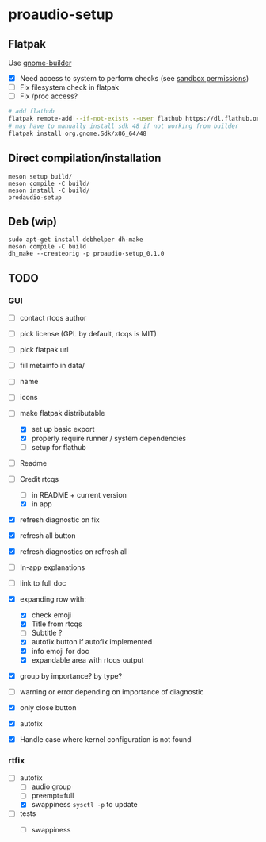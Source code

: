 # proaudio-setup

## Flatpak

Use [gnome-builder](https://flathub.org/apps/org.gnome.Builder)

- [x] Need access to system to perform checks (see [sandbox permissions](https://docs.flatpak.org/en/latest/sandbox-permissions.html))
- [ ] Fix filesystem check in flatpak
- [ ] Fix /proc access?

```bash
# add flathub
flatpak remote-add --if-not-exists --user flathub https://dl.flathub.org/repo/flathub.flatpakrepo
# may have to manually install sdk 48 if not working from builder
flatpak install org.gnome.Sdk/x86_64/48
```

## Direct compilation/installation

```
meson setup build/
meson compile -C build/
meson install -C build/
prodaudio-setup
```

## Deb (wip)

```
sudo apt-get install debhelper dh-make
meson compile -C build
dh_make --createorig -p proaudio-setup_0.1.0
```

## TODO
### GUI
- [ ] contact rtcqs author

- [ ] pick license (GPL by default, rtcqs is MIT)
- [ ] pick flatpak url
- [ ] fill metainfo in data/
- [ ] name
- [ ] icons
- [ ] make flatpak distributable
    - [x] set up basic export
    - [x] properly require runner / system dependencies
    - [ ] setup for flathub

- [ ] Readme
- [ ] Credit rtcqs
    - [ ] in README + current version
    - [x] in app

- [x] refresh diagnostic on fix
- [x] refresh all button
- [x] refresh diagnostics on refresh all
- [ ] In-app explanations
- [ ] link to full doc
- [x] expanding row with:
    - [x] check emoji
    - [x] Title from rtcqs
    - [ ] Subtitle ?
    - [x] autofix button if autofix implemented
    - [x] info emoji for doc
    - [x] expandable area with rtcqs output
- [x] group by importance? by type?
- [ ] warning or error depending on importance of diagnostic
- [x] only close button
- [x] autofix

- [x] Handle case where kernel configuration is not found

### rtfix
- [ ] autofix
    - [ ] audio group
    - [ ] preempt=full
    - [x] swappiness `sysctl -p` to update
- [ ] tests
    - [ ] swappiness


